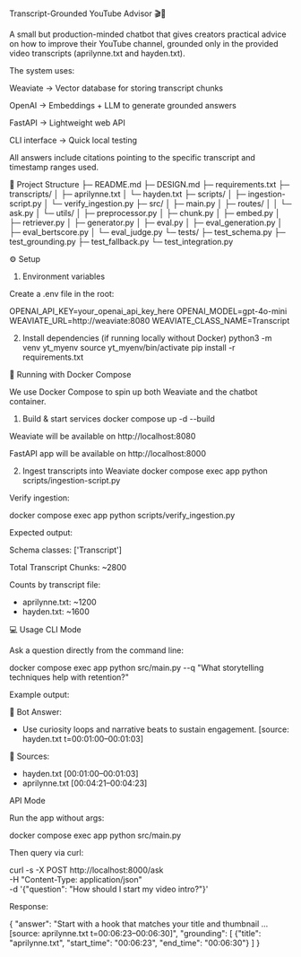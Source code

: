 Transcript-Grounded YouTube Advisor 🎬🤖

A small but production-minded chatbot that gives creators practical advice on how to improve their YouTube channel, grounded only in the provided video transcripts (aprilynne.txt and hayden.txt).

The system uses:

Weaviate → Vector database for storing transcript chunks

OpenAI → Embeddings + LLM to generate grounded answers

FastAPI → Lightweight web API

CLI interface → Quick local testing

All answers include citations pointing to the specific transcript and timestamp ranges used.

📂 Project Structure
├─ README.md
├─ DESIGN.md
├─ requirements.txt
├─ transcripts/
│   ├─ aprilynne.txt
│   └─ hayden.txt
├─ scripts/
│   ├─ ingestion-script.py
│   └─ verify_ingestion.py
├─ src/
│   ├─ main.py
│   ├─ routes/
│   │   └─ ask.py
│   └─ utils/
│       ├─ preprocessor.py
│       ├─ chunk.py
│       ├─ embed.py
│       ├─ retriever.py
│       ├─ generator.py
│       ├─ eval.py
│       ├─ eval_generation.py
│       ├─ eval_bertscore.py
│       └─ eval_judge.py
└─ tests/
    ├─ test_schema.py
    ├─ test_grounding.py
    ├─ test_fallback.py
    └─ test_integration.py

⚙️ Setup
1. Environment variables

Create a .env file in the root:

OPENAI_API_KEY=your_openai_api_key_here
OPENAI_MODEL=gpt-4o-mini
WEAVIATE_URL=http://weaviate:8080
WEAVIATE_CLASS_NAME=Transcript

2. Install dependencies (if running locally without Docker)
python3 -m venv yt_myenv
source yt_myenv/bin/activate
pip install -r requirements.txt

🐳 Running with Docker Compose

We use Docker Compose to spin up both Weaviate and the chatbot container.

1. Build & start services
docker compose up -d --build


Weaviate will be available on http://localhost:8080

FastAPI app will be available on http://localhost:8000

2. Ingest transcripts into Weaviate
docker compose exec app python scripts/ingestion-script.py


Verify ingestion:

docker compose exec app python scripts/verify_ingestion.py


Expected output:

Schema classes: ['Transcript']

Total Transcript Chunks: ~2800

Counts by transcript file:
- aprilynne.txt: ~1200
- hayden.txt: ~1600

💻 Usage
CLI Mode

Ask a question directly from the command line:

docker compose exec app python src/main.py --q "What storytelling techniques help with retention?"


Example output:

🤖 Bot Answer:
- Use curiosity loops and narrative beats to sustain engagement. [source: hayden.txt t=00:01:00–00:01:03]

📖 Sources:
- hayden.txt [00:01:00–00:01:03]
- aprilynne.txt [00:04:21–00:04:23]

API Mode

Run the app without args:

docker compose exec app python src/main.py


Then query via curl:

curl -s -X POST http://localhost:8000/ask \
  -H "Content-Type: application/json" \
  -d '{"question": "How should I start my video intro?"}'


Response:

{
  "answer": "Start with a hook that matches your title and thumbnail ... [source: aprilynne.txt t=00:06:23–00:06:30]",
  "grounding": [
    {"title": "aprilynne.txt", "start_time": "00:06:23", "end_time": "00:06:30"}
  ]
}
